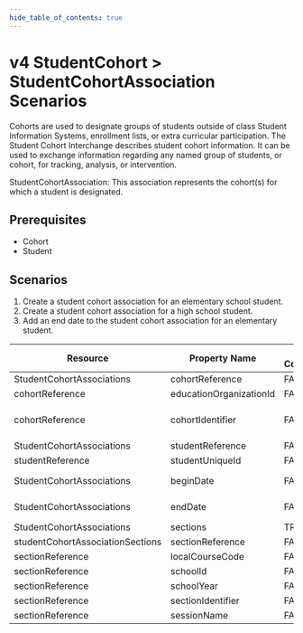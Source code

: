 ```yaml
---
hide_table_of_contents: true
---
```


# v4 StudentCohort > StudentCohortAssociation Scenarios

Cohorts are used to designate groups of students outside of class Student
Information Systems, enrollment lists, or extra curricular participation. The
Student Cohort Interchange describes student cohort information. It can be used
to exchange information regarding any named group of students, or cohort, for
tracking, analysis, or intervention.

StudentCohortAssociation: This association represents the cohort(s) for which a
student is designated.

## Prerequisites

* Cohort
* Student

## Scenarios

1. Create a student cohort association for an elementary school student.
2. Create a student cohort association for a high school student.
3. Add an end date to the student cohort association for an elementary student.

| Resource                  | Property Name           | Is Collection | Data Type        | Required / Optional | Scenario 1: POST                    | Scenario 2: POST                    | Scenario 3: PUT                     |
| ------------------------- | ----------------------- | ------------- | ---------------- | ------------------- | ----------------------------------- | ----------------------------------- | ----------------------------------- |
| StudentCohortAssociations | cohortReference         | FALSE         | cohortReference  | REQUIRED            |                                     |                                     |                                     |
| cohortReference           | educationOrganizationId | FALSE         | integer          | REQUIRED            | 255901107                           | 255901001                           | 255901107                           |
| cohortReference           | cohortIdentifier        | FALSE         | string           | REQUIRED            | \["1" if possible \| system value\] | \["2" if possible \| system value\] | \["1" if possible \| system value\] |
| StudentCohortAssociations | studentReference        | FALSE         | studentReference | REQUIRED            |                                     |                                     |                                     |
| studentReference          | studentUniqueId         | FALSE         | string           | REQUIRED            | 111111                              | 222222                              | 111111                              |
| StudentCohortAssociations | beginDate               | FALSE         | date             | REQUIRED            | 9/14/\[Current School Year\]        | 9/14/\[Current School Year\]        | 9/14/\[Current School Year\]        |
| StudentCohortAssociations | endDate                 | FALSE         | date             | REQUIRED            |                                     |                                     | 9/21/\[Current School Year\]        |
| StudentCohortAssociations | sections                | TRUE          | studentCohortAssociationSection[] | OPTIONAL            |                                     |                                     |                                     |
| studentCohortAssociationSections | sectionReference | FALSE         | sectionReference | OPTIONAL            |                                     |                                     |                                     |
| sectionReference          | localCourseCode        | FALSE         | string           | OPTIONAL            |                                     |                                     |                                     |
| sectionReference          | schoolId               | FALSE         | integer          | OPTIONAL            |                                     |                                     |                                     |
| sectionReference          | schoolYear             | FALSE         | integer          | OPTIONAL            |                                     |                                     |                                     |
| sectionReference          | sectionIdentifier       | FALSE         | string           | OPTIONAL            |                                     |                                     |                                     |
| sectionReference          | sessionName            | FALSE         | string           | OPTIONAL            |                                     |                                     |                                     |

